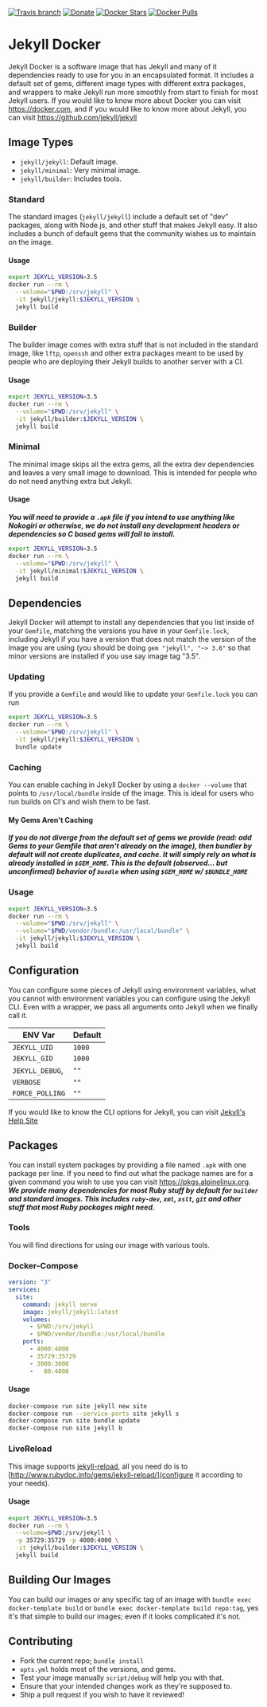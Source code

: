 [![Travis branch](https://img.shields.io/travis/envygeeks/jekyll-docker/master.svg?style=for-the-badge)](https://travis-ci.org/envygeeks/jekyll-docker) [![Donate](https://img.shields.io/badge/DONATE-MONEY-yellow.svg?style=for-the-badge)](https://envygeeks.io#donate) [![Docker Stars](https://img.shields.io/docker/stars/jekyll/jekyll.svg?style=for-the-badge)]() [![Docker Pulls](https://img.shields.io/docker/pulls/jekyll/jekyll.svg?style=for-the-badge)]()

# Jekyll Docker

Jekyll Docker is a software image that has Jekyll and many of it dependencies ready to use for you in an encapsulated format.  It includes a default set of gems, different image types with different extra packages, and wrappers to make Jekyll run more smoothly from start to finish for most Jekyll users. If you would like to know more about Docker you can visit https://docker.com, and if you would like to know more about Jekyll, you can visit https://github.com/jekyll/jekyll

## Image Types

* `jekyll/jekyll`: Default image.
* `jekyll/minimal`: Very minimal image.
* `jekyll/builder`: Includes tools.

### Standard

The standard images (`jekyll/jekyll`) include a default set of "dev" packages, along with Node.js, and other stuff that makes Jekyll easy.  It also includes a bunch of default gems that the community wishes us to maintain on the image.

#### Usage

```sh
export JEKYLL_VERSION=3.5
docker run --rm \
  --volume="$PWD:/srv/jekyll" \
  -it jekyll/jekyll:$JEKYLL_VERSION \
  jekyll build
```

### Builder

The builder image comes with extra stuff that is not included in the standard image, like `lftp`, `openssh` and other extra packages meant to be used by people who are deploying their Jekyll builds to another server with a CI.

#### Usage

```sh
export JEKYLL_VERSION=3.5
docker run --rm \
  --volume="$PWD:/srv/jekyll" \
  -it jekyll/builder:$JEKYLL_VERSION \
  jekyll build
```

### Minimal

The minimal image skips all the extra gems, all the extra dev dependencies and leaves a very small image to download.  This is intended for people who do not need anything extra but Jekyll.

#### Usage

***You will need to provide a `.apk` file if you intend to use anything like Nokogiri or otherwise, we do not install any development headers or dependencies so C based gems will fail to install.***

```sh
export JEKYLL_VERSION=3.5
docker run --rm \
  --volume="$PWD:/srv/jekyll" \
  -it jekyll/minimal:$JEKYLL_VERSION \
  jekyll build
```

## Dependencies

Jekyll Docker will attempt to install any dependencies that you list inside of your `Gemfile`, matching the versions you have in your `Gemfile.lock`, including Jekyll if you have a version that does not match the version of the image you are using (you should be doing `gem "jekyll", "~> 3.6"` so that minor versions are installed if you use say image tag "3.5".

### Updating

If you provide a `Gemfile` and would like to update your `Gemfile.lock` you can run

```sh
export JEKYLL_VERSION=3.5
docker run --rm \
  --volume="$PWD:/srv/jekyll" \
  -it jekyll/jekyll:$JEKYLL_VERSION \
  bundle update
```

### Caching

You can enable caching in Jekyll Docker by using a `docker --volume` that points to `/usr/local/bundle` inside of the image.  This is ideal for users who run builds on CI's and wish them to be fast.

#### My Gems Aren't Caching

***If you do not diverge from the default set of gems we provide (read: add Gems to your Gemfile that aren't already on the image), then bundler by default will not create duplicates, and cache.  It will simply rely on what is already installed in `$GEM_HOME`.  This is the default (observed... but unconfirmed) behavior of `bundle` when using `$GEM_HOME` w/ `$BUNDLE_HOME`***

### Usage

```sh
export JEKYLL_VERSION=3.5
docker run --rm \
  --volume="$PWD:/srv/jekyll" \
  --volume="$PWD/vendor/bundle:/usr/local/bundle" \
  -it jekyll/jekyll:$JEKYLL_VERSION \
  jekyll build
```

## Configuration

You can configure some pieces of Jekyll using environment variables, what you cannot with environment variables you can configure using the Jekyll CLI.  Even with a wrapper, we pass all arguments onto Jekyll when we finally call it.

| ENV Var | Default |
|---|---|
| `JEKYLL_UID` | `1000` |
| `JEKYLL_GID` | `1000` |
| `JEKYLL_DEBUG`, | `""` |
| `VERBOSE` | `""` |
| `FORCE_POLLING` | `""` |

If you would like to know the CLI options for Jekyll, you can visit [Jekyll's Help Site][2]

## Packages

You can install system packages by providing a file named `.apk` with one package per line.  If you need to find out what the package names are for a given command you wish to use you can visit https://pkgs.alpinelinux.org. ***We provide many dependencies for most Ruby stuff by default for `builder` and standard images.  This includes `ruby-dev`, `xml`, `xslt`, `git` and other stuff that most Ruby packages might need.***

### Tools

You will find directions for using our image with various tools.

### Docker-Compose

```yml
version: "3"
services:
  site:
    command: jekyll serve
    image: jekyll/jekyll:latest
    volumes:
      - $PWD:/srv/jekyll
      - $PWD/vendor/bundle:/usr/local/bundle
    ports:
      - 4000:4000
      - 35729:35729
      - 3000:3000
      -   80:4000
```

#### Usage

```sh
docker-compose run site jekyll new site
docker-compose run --service-ports site jekyll s
docker-compose run site bundle update
docker-compose run site jekyll b
```

### LiveReload

This image supports [jekyll-reload](https://rubygems.org/gems/jekyll-reload), all you need do is to [http://www.rubydoc.info/gems/jekyll-reload/](configure it according to your needs).

#### Usage

```sh
export JEKYLL_VERSION=3.5
docker run --rm \
  --volume=$PWD:/srv/jekyll \
  -p 35729:35729 -p 4000:4000 \
  -it jekyll/builder:$JEKYLL_VERSION \
  jekyll build
```

## Building Our Images

You can build our images or any specific tag of an image with `bundle exec docker-template build` or `bundle exec docker-template build repo:tag`, yes it's that simple to build our images; even if it looks complicated it's not.

## Contributing

* Fork the current repo; `bundle install`
* `opts.yml` holds most of the versions, and gems.
* Test your image manually `script/debug` will help you with that.
* Ensure that your intended changes work as they're supposed to.
* Ship a pull request if you wish to have it reviewed!

[1]: https://travis-ci.org/jekyll/docker
[2]: http://jekyllrb.com/docs/configuration/#build-command-options
